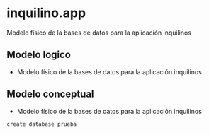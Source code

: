 # inquilino.app
Modelo físico de la bases de datos para la aplicación inquilinos 
## Modelo logico
- Modelo físico de la bases de datos para la aplicación inquilinos 
## Modelo conceptual
- Modelo físico de la bases de datos para la aplicación inquilinos 
~~~~
create database prueba
~~~~

